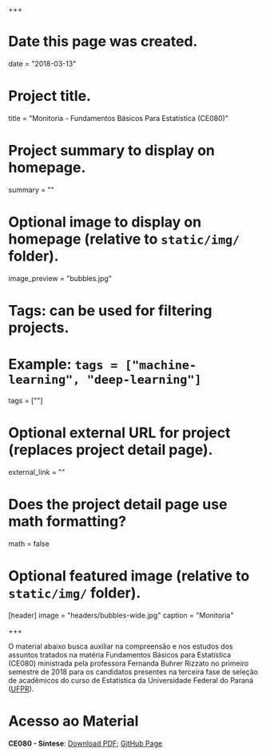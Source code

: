 +++
# Date this page was created.
date = "2018-03-13"

# Project title.
title = "Monitoria - Fundamentos Básicos Para Estatística (CE080)"

# Project summary to display on homepage.
summary = ""

# Optional image to display on homepage (relative to `static/img/` folder).
image_preview = "bubbles.jpg"

# Tags: can be used for filtering projects.
# Example: `tags = ["machine-learning", "deep-learning"]`
tags = [""]

# Optional external URL for project (replaces project detail page).
external_link = ""

# Does the project detail page use math formatting?
math = false

# Optional featured image (relative to `static/img/` folder).
[header]
image = "headers/bubbles-wide.jpg"
caption = "Monitoria"

+++

O material abaixo busca auxiliar na compreensão e nos estudos dos assuntos tratados na matéria Fundamentos Básicos para Estatística (CE080) ministrada pela professora Fernanda Buhrer Rizzato no primeiro semestre de 2018 para os candidatos presentes na terceira fase de seleção de acadêmicos do curso de Estatística da Universidade Federal do Paraná ([UFPR](http://www.ufpr.br/)).

# Acesso ao Material
**CE080 - Síntese**: [Download PDF](); [GitHub Page]()
